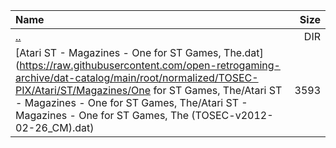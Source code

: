 |Name|Size|
|:---|---:|
|[..](../index.html)|DIR|
|[Atari ST - Magazines - One for ST Games, The.dat](https://raw.githubusercontent.com/open-retrogaming-archive/dat-catalog/main/root/normalized/TOSEC-PIX/Atari/ST/Magazines/One for ST Games, The/Atari ST - Magazines - One for ST Games, The/Atari ST - Magazines - One for ST Games, The (TOSEC-v2012-02-26_CM).dat)|3593|
